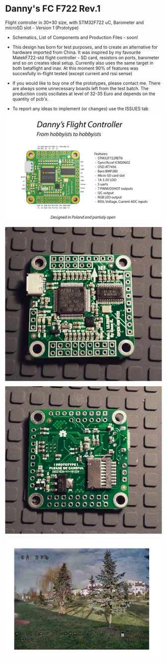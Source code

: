 # Danny's FC F722 Rev.1
Flight controller in 30*30 size, with STM32F722 uC, Barometer and microSD slot - Version 1 (Prototype)

* Schematics, List of Components and Production Files - soon!

* This design has born for test purposes, and to create an alternative for hardware imported from China.
It was inspired by my favourite MatekF722-std flight controller - SD card, resistors on ports, barometer and so on creates ideal setup. Currently also uses the same target in both betaflight and inav.
At this moment 90% of features was succesfully in-flight tested (except current and rssi sense)


* If you would like to buy one of the prototypes, please contact me. There are always some unnecessary boards left from the test batch. The production costs oscillates at level of 32-35 Euro and depends on the quantity of pcb's.

* To report any ideas to implement (or changes) use the ISSUES tab

![Short manual](https://github.com/dnuk/Danny-s-FC-F722-Rev.1-proto/blob/master/PHOTOS/manual.jpg)

![Top view](https://github.com/dnuk/Danny-s-FC-F722-Rev.1-proto/blob/master/PHOTOS/TOP_ASSEMBLED.jpg)

![Bottom view](https://github.com/dnuk/Danny-s-FC-F722-Rev.1-proto/blob/master/PHOTOS/BOTTOM_ASSEMBLED.jpg)

![OSD](https://github.com/dnuk/Danny-s-FC-F722-Rev.1-proto/blob/master/PHOTOS/OSD.jpg)
